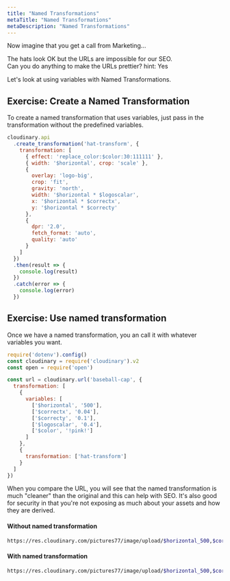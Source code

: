 ```yaml
---
title: "Named Transformations"
metaTitle: "Named Transformations"
metaDescription: "Named Transformations"
---
```


Now imagine that you get a call from Marketing...

The hats look OK but the URLs are impossible for our SEO.  
Can you do anything to make the URLs prettier? hint: Yes 

Let's look at using variables with Named Transformations.

## Exercise: Create a Named Transformation

To create a named transformation that uses variables, just pass in the transformation without the predefined variables.

```javascript
cloudinary.api
  .create_transformation('hat-transform', {
    transformation: [
      { effect: 'replace_color:$color:30:111111' },
      { width: '$horizontal', crop: 'scale' },
      {
        overlay: 'logo-big',
        crop: 'fit',
        gravity: 'north',
        width: '$horizontal * $logoscalar',
        x: '$horizontal * $correctx',
        y: '$horizontal * $correcty'
      },
      {
        dpr: '2.0',
        fetch_format: 'auto',
        quality: 'auto'
      }
    ]
  })
  .then(result => {
    console.log(result)
  })
  .catch(error => {
    console.log(error)
  })

```

## Exercise: Use named transformation

Once we have a named transformation, you an call it with whatever variables you want. 

```javascript
require('dotenv').config()
const cloudinary = require('cloudinary').v2
const open = require('open')

const url = cloudinary.url('baseball-cap', {
  transformation: [
    {
      variables: [
        ['$horizontal', '500'],
        ['$correctx', '0.04'],
        ['$correcty', '0.1'],
        ['$logoscalar', '0.4'],
        ['$color', '!pink!']
      ]
    },
    {
      transformation: ['hat-transform']
    }
  ]
})

```

When you compare the URL, you will see that the named transformation is much "cleaner" than the original and this can help with SEO. It's also good for security in that you're not exposing as much about your assets and how they are derived.

#### Without named transformation

```bash
https://res.cloudinary.com/pictures77/image/upload/$horizontal_500,$correctx_0.04,$correcty_0.1,$logoscalar_0.4,$color_!pink!/e_replace_color:$color:30:111111/c_scale,w_$horizontal/c_fit,g_north,l_logo-big,w_$horizontal_mul_$logoscalar,x_$horizontal_mul_$correctx,y_$horizontal_mul_$correcty/dpr_2.0,f_auto,q_auto/baseball-cap
```

#### With named transformation

```bash
https://res.cloudinary.com/pictures77/image/upload/$horizontal_500,$correctx_0.04,$correcty_0.1,$logoscalar_0.4,$color_!pink!/t_hat-transform/baseball-cap
```
